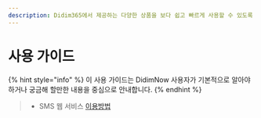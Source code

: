 ```yaml
---
description: Didim365에서 제공하는 다양한 상품을 보다 쉽고 빠르게 사용할 수 있도록 자세한 설명을 제공합니다.
---
```


# 사용 가이드

{% hint style="info" %}
이 사용 가이드는 DidimNow 사용자가 기본적으로 알아야 하거나 궁금해 할만한 내용을 중심으로 안내합니다. 
{% endhint %}

> * SMS 웹 서비스 [이용방법 ](sms/)


